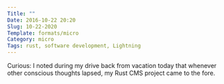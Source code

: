```yaml
---
Title: ""
Date: 2016-10-22 20:20
Slug: 10-22-2020
Template: formats/micro
Category: micro
Tags: rust, software development, Lightning
---
```


Curious: I noted during my drive back from vacation today that whenever other conscious thoughts lapsed, my Rust CMS project came to the fore.
